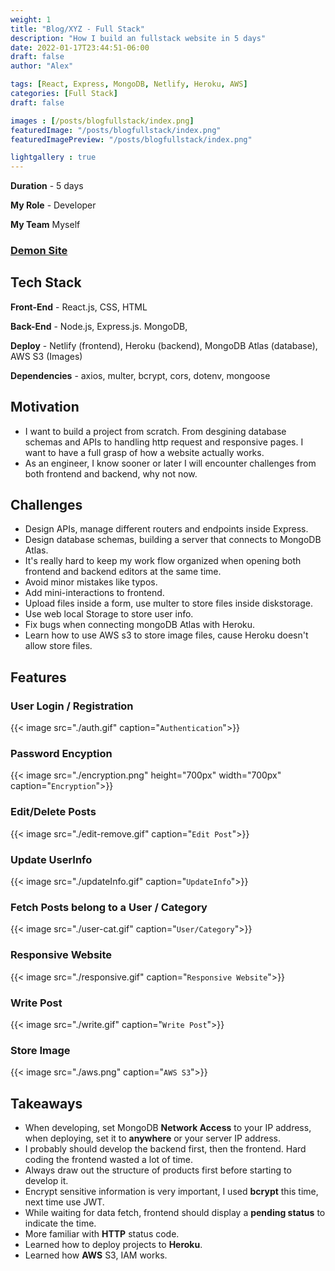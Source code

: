```yaml
---
weight: 1
title: "Blog/XYZ - Full Stack"
description: "How I build an fullstack website in 5 days"
date: 2022-01-17T23:44:51-06:00
draft: false 
author: "Alex"

tags: [React, Express, MongoDB, Netlify, Heroku, AWS]
categories: [Full Stack]
draft: false 

images : [/posts/blogfullstack/index.png]
featuredImage: "/posts/blogfullstack/index.png"
featuredImagePreview: "/posts/blogfullstack/index.png"

lightgallery : true
---
```


<!--more-->

**Duration** - 5 days

**My Role** - Developer

**My Team** Myself
### [Demon Site](https://blogfullstack.netlify.app/)
## Tech Stack

**Front-End** - React.js, CSS, HTML

**Back-End** - Node.js, Express.js. MongoDB,

**Deploy** - Netlify (frontend), Heroku (backend), MongoDB Atlas (database), AWS S3 (Images)

**Dependencies** - axios, multer, bcrypt, cors, dotenv, mongoose

## Motivation
* I want to build a project from scratch. From desgining database schemas and APIs to handling http request and responsive pages. I want to have a full grasp of how a website actually works. 
* As an engineer, I know sooner or later I will encounter challenges from both frontend and backend, why not now.

## Challenges
* Design APIs, manage different routers and endpoints inside Express.
* Design database schemas, building a server that connects to MongoDB Atlas.
* It's really hard to keep my work flow organized when opening both frontend and backend editors at the same time. 
* Avoid minor mistakes like typos.
* Add mini-interactions to frontend.
* Upload files inside a form, use multer to store files inside diskstorage.
* Use web local Storage to store user info.
* Fix bugs when connecting mongoDB Atlas with Heroku.
* Learn how to use AWS s3 to store image files, cause Heroku doesn't allow store files.
## Features
### User Login / Registration
{{< image src="./auth.gif" caption="`Authentication`">}}

### Password Encyption
{{< image src="./encryption.png" height="700px" width="700px" caption="`Encryption`">}}

### Edit/Delete Posts
{{< image src="./edit-remove.gif" caption="`Edit Post`">}}

### Update UserInfo
{{< image src="./updateInfo.gif" caption="`UpdateInfo`">}}

### Fetch Posts belong to a User / Category
{{< image src="./user-cat.gif" caption="`User/Category`">}}

### Responsive Website
{{< image src="./responsive.gif" caption="`Responsive Website`">}}

### Write Post
{{< image src="./write.gif" caption="`Write Post`">}}

### Store Image
{{< image src="./aws.png" caption="`AWS S3`">}}


## Takeaways
* When developing, set MongoDB **Network Access** to your IP address, when deploying, set it to **anywhere** or your server IP address.
* I probably should develop the backend first, then the frontend. Hard coding the frontend wasted a lot of time. 
* Always draw out the structure of products first before starting to develop it. 
* Encrypt sensitive information is very important, I used **bcrypt** this time, next time use JWT.
* While waiting for data fetch, frontend should display a **pending status** to indicate the time.
* More familiar with **HTTP** status code.
* Learned how to deploy projects to **Heroku**.
* Learned how **AWS** S3, IAM works.